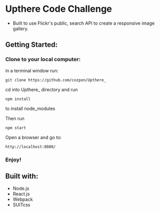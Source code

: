 # Upthere Code Challenge
- Built to use Flickr's public, search API to create a responsive image gallery.

## Getting Started:

### Clone to your local computer:
in a terminal window run:
```
git clone https://github.com/cozpon/Upthere_
```
cd into Upthere_ directory and run
```
npm install
```
to install node_modules

Then run
```
npm start
```
Open a browser and go to:
```
http://localhost:8080/
```
### Enjoy!


## Built with:
- Node.js
- React.js
- Webpack
- SUITcss